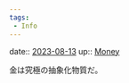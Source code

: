 ```yaml
---
tags:
 - Info
---
```


date:: [2023-08-13](/Daily_Note/2023-08-13.md)
up:: [Money](Bar/Novel/Topics/Money.md)

金は究極の抽象化物質だ。